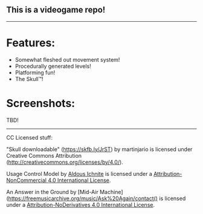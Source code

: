 ## This is a videogame repo!

---

# Features:

- Somewhat fleshed out movement system!
- Procedurally generated levels!
- Platforming fun!
- The Skull™️!

# Screenshots:

TBD!

---

CC Licensed stuff:

"Skull downloadable" (https://skfb.ly/JrST) by martinjario is licensed under Creative Commons Attribution (http://creativecommons.org/licenses/by/4.0/).

Usage Control Model by [Aldous Ichnite](https://freemusicarchive.org/music/aldous-ichnite/contact) is licensed under a [Attribution-NonCommercial 4.0 International License](https://creativecommons.org/licenses/by-nc/4.0).

An Answer in the Ground by [Mid-Air Machine](https://freemusicarchive.org/music/Ask%20Again/contact() is licensed under a [Attribution-NoDerivatives 4.0 International License](https://creativecommons.org/licenses/by-nd/4.0). 